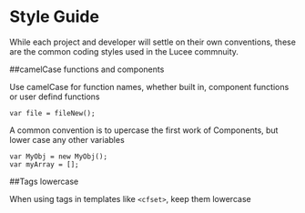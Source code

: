 # Style Guide

While each project and developer will settle on their own conventions, these are the common coding styles used in the Lucee commnuity.

##camelCase functions and components

Use camelCase for function names, whether built in, component functions or user defind functions

```
var file = fileNew();
```

A common convention is to upercase the first work of Components, but lower case any other variables

```
var MyObj = new MyObj();
var myArray = [];
```

##Tags lowercase

When using tags in templates like `<cfset>`, keep them lowercase



